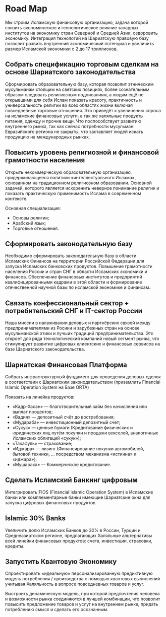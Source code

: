 # Road Map

Мы строим Исламскую финансовую организацию, задача которой снизить экономическое и геополитическое влияние западных институтов на экономику стран Северной и Средней Азии, оздоровить экономику. Интеграция технологий на Шариатскую правовую базу позволит развить внутренний экономический потенциал и увеличить размер Исламской экономики с 2 до 17 триллионов.

## Собрать спецификацию торговым сделкам на основе Шариатского законодательства

Сформировать образовательную базу, которая позволит этническим мусульманам стоящим на светских позициях, более сознательным образом следовать религиозным подписаниям, а людям ещё не открывшими для себя Ислам показать красоту, практичность и универсальность религии во всех областях жизни включая повседневные торговые отношения. Это приведёт к увеличению спроса на исламские финансовые услуги, а так же халяльные продукты питания, одежду и прочие вещи. Что поспособствует развитию внутреннего рынка, так как сейчас потребности мусульман Евразийского региона не закрыты, что заставляет людей искать продукцию на международных рынках.

## Повысить уровень религиозной и финансовой грамотности населения

Открыть некоммерческую образовательную организацию, придерживающееся политики «интеллектуального Ислама», основанном на традиционном религиозном образовании. Основной задачей, которого является искоренить неверное понимание религии и показать практическую применимость Ислама  в современном контексте.

Основная специализация: 

- Основы религии;
- Арабский язык;
- Торговые отношения.

## Сформировать законодательную базу

Необходимо сформировать законодательную базу в области Исламских Финансов на территории Российской Федерации для запуска Исламских банковских продуктов. Повышение грамотности населения России и стран СНГ в области Исламских экономики и финансов. Обеспечение финансовых институтов и предприятий квалифицированными кадрами в этой области и формирование отечественной научной базы по исламской экономике и финансам..

## Связать конфессиональный сектор + потребительский СНГ и IT-сектор России

Наша миссии в налаживании деловых и партнёрских связей между предпринимателями из Росиии и зарубежных стран на основе мусульманской этики и лучших традиций предпринимательства. Это откроет для ряда технологический компаний новый сегмент рынка, что стимулирует развитие цифровых клиентских и финансовых сервисов на базе Шариатского законодательства.

## Шариатская Финансовая Платформа

Собрать инфраструктурный фундамент для проведения деловых сделок в соответствии с Шариатским законодательством (приземлить Financial Islamic Operation System на Базе ORTA)

Показать на линейка продуктов:

- «Кадр-Хасан» — благотворительный займ без начисления или выплат процентов;
- «Вадия» — депозитный счёт до востребования;
- «Мудараба» — инвестиционный депозитный счет;
- «Сукук» — ценные бумаги (Кредитование физических и юридических лиц путём покупки и продажи векселей, аналогичных Исламских облигаций «сукук»);
- «Такафуль» — страхование;
- «Иджара» — лизинг (Финансирование покупки автомобилей, бытовой техники, … посредством механизма «истинна» и «иджара»);
- «Мушарака» — Коммерческое кредитование.

## Сделать Исламский Банкинг цифровым

Интегрировать FIOS (Financial Islamic Operation System) в Исламские банки или комплементарные банки имеющие Шариатские окна для запуска цифровых финансовых продуктов.

## Islamic 30% Banks

Увеличить долю Исламских Банков до 30% в России, Турции и Среднеазиатском регионе, предлагающих Халяльные альтернативы всей линейки финансовых продуктов: счета, инвестиции, страховки, кредиты.

## Запустить Квантовую Экономику

Спроектировать «идеальную» персонализированную предиктивную модель потребления / производства с помощью квантовых вычислений учитывая Халяльность в вопросе повседневных товаров и услуг.

Выстроить динамическую модель, при которой предпочтения человека и возможности рынка соединяются в лучшей комбинации, что позволит повысить предложение товаров и услуг на внутреннем рынке, придать потреблению смысл и сделать его осознанным.
